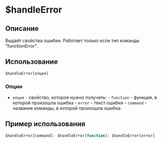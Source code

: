 # $handleError

## Описание
Выдаёт свойства ошибки. Работает только если тип команды "functionError".

## Использование
```js
$handleError[опция]
```

### Опции
- `опция` - свойство, которое нужно получить:
      - `function` - функция, в которой произошла ошибка
      - `error` - текст ошибки
      - `command` - название команды, в которой произошла ошибка

## Пример использования
```javascript
$handleError[command]: $handleError[function]: $handleError[error]
```
